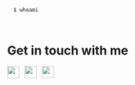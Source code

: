
```bash
  $ whoami
  
   
  ```
<h1>Get in touch with me</h1>
<p align="left">
    <a href="https://www.instagram.com/seve_andre/" target="_blank"><img src="https://edent.github.io/SuperTinyIcons/images/svg/instagram.svg" width="28" /></a>
    &nbsp;
    <a href="https://www.linkedin.com/in/andrea-severi/" target="_blank"><img src="https://edent.github.io/SuperTinyIcons/images/svg/linkedin.svg" width="28" /></a>
    &nbsp;
    <a href="https://mail.google.com/mail/u/0/?tab=mm#inbox?compose=CllgCJvpbJhNfMfzbCjhjFgFjFVzQvTdNMbtzlsvsftGGbFDMrjdmgcMmgVjPhhZBcRKwQnnCHg" target="_blank"><img                            src="https://edent.github.io/SuperTinyIcons/images/svg/gmail.svg" width="28" /></a>
    
    
</p>
